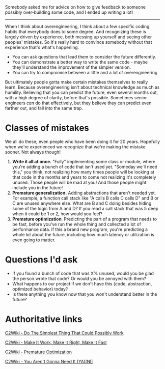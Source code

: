 Somebody asked me for advice on how to give feedback to someone possibly over-building some code, and I ended up writing a lot!

----

When I think about overengineering, I think about a few specific coding habits that everybody does to some degree. And recognizing these is largely driven by experience, both messing up yourself and seeing other peoples' mistakes. So it's really hard to convince somebody without that experience that's what's happening.

- You can ask questions that lead them to consider the future differently.
- You can demonstrate a better way to write the same code - maybe they'll understand the improvement of the simpler version.
- You can try to compromise between a little and a lot of overengineering.

But ultimately people gotta make certain mistakes themselves to really learn. Because overengineering isn't about technical knowledge as much as humility. Believing that you can predict the future, even several months out, with a high degree of clarity, before that's possible. Sometimes senior engineers _can_ do that effectively, but they believe they can predict even farther out, and fall into the same trap.

# Classes of mistakes

We all do these, even people who have been doing it for 20 years. Hopefully when we're experienced we recognize that we're making the mistake sooner. Not always though!

1. **Write it all at once.** "Fully" implementing some class or module, where you're adding a bunch of code that isn't used yet. "Someday we'll need this," you think, not realizing how many times people will be looking at that code in the months and years to come not realizing it's completely unused. Those people will be mad at you! And those people might include you in the future!
2. **Premature generalization.** Adding abstractions that aren't needed yet. For example, a function call stack like "A calls B calls C calls D" and B or C are unused anywhere else. What are B and C doing besides hiding some of the logic from A and D? If you read a call stack that was 5 deep when it could be 1 or 2, how would you feel?
3. **Premature optimization**. Predicting the part of a program that needs to be fast, before you've run the whole thing and collected a lot of performance data. If this a brand new program, you're predicting a whole lot about the future, including how much latency or utilization is even going to matter.

# Questions I'd ask

- If you found a bunch of code that was X% unused, would you be glad the person wrote that code? Or would you be annoyed with them?
- What happens to our project if we don't have this {code, abstraction, optimized behavior} today?
- Is there anything you know now that you won't understand better in the future?

# Authoritative links

[C2Wiki - Do The Simplest Thing That Could Possibly Work](https://wiki.c2.com/?DoTheSimplestThingThatCouldPossiblyWork)

[C2Wiki - Make It Work, Make It Right, Make It Fast](https://wiki.c2.com/?MakeItWorkMakeItRightMakeItFast)

[C2Wiki - Premature Optimization](https://wiki.c2.com/?PrematureOptimization)

[C2Wiki - You Aren't Gonna Need It (YAGNI)](https://wiki.c2.com/?YouArentGonnaNeedIt)
